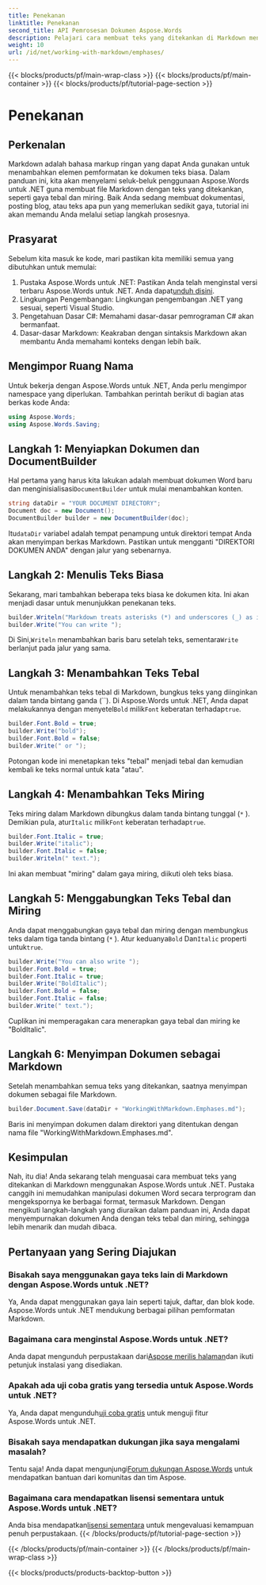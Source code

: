 ```yaml
---
title: Penekanan
linktitle: Penekanan
second_title: API Pemrosesan Dokumen Aspose.Words
description: Pelajari cara membuat teks yang ditekankan di Markdown menggunakan Aspose.Words untuk .NET. Panduan ini mencakup gaya tebal, miring, dan gabungan dengan petunjuk langkah demi langkah.
weight: 10
url: /id/net/working-with-markdown/emphases/
---
```


{{< blocks/products/pf/main-wrap-class >}}
{{< blocks/products/pf/main-container >}}
{{< blocks/products/pf/tutorial-page-section >}}

# Penekanan

## Perkenalan

Markdown adalah bahasa markup ringan yang dapat Anda gunakan untuk menambahkan elemen pemformatan ke dokumen teks biasa. Dalam panduan ini, kita akan menyelami seluk-beluk penggunaan Aspose.Words untuk .NET guna membuat file Markdown dengan teks yang ditekankan, seperti gaya tebal dan miring. Baik Anda sedang membuat dokumentasi, posting blog, atau teks apa pun yang memerlukan sedikit gaya, tutorial ini akan memandu Anda melalui setiap langkah prosesnya.

## Prasyarat

Sebelum kita masuk ke kode, mari pastikan kita memiliki semua yang dibutuhkan untuk memulai:

1.  Pustaka Aspose.Words untuk .NET: Pastikan Anda telah menginstal versi terbaru Aspose.Words untuk .NET. Anda dapat[unduh disini](https://releases.aspose.com/words/net/).
2. Lingkungan Pengembangan: Lingkungan pengembangan .NET yang sesuai, seperti Visual Studio.
3. Pengetahuan Dasar C#: Memahami dasar-dasar pemrograman C# akan bermanfaat.
4. Dasar-dasar Markdown: Keakraban dengan sintaksis Markdown akan membantu Anda memahami konteks dengan lebih baik.

## Mengimpor Ruang Nama

Untuk bekerja dengan Aspose.Words untuk .NET, Anda perlu mengimpor namespace yang diperlukan. Tambahkan perintah berikut di bagian atas berkas kode Anda:

```csharp
using Aspose.Words;
using Aspose.Words.Saving;
```

## Langkah 1: Menyiapkan Dokumen dan DocumentBuilder

Hal pertama yang harus kita lakukan adalah membuat dokumen Word baru dan menginisialisasi`DocumentBuilder` untuk mulai menambahkan konten.

```csharp
string dataDir = "YOUR DOCUMENT DIRECTORY";
Document doc = new Document();
DocumentBuilder builder = new DocumentBuilder(doc);
```

 Itu`dataDir` variabel adalah tempat penampung untuk direktori tempat Anda akan menyimpan berkas Markdown. Pastikan untuk mengganti "DIREKTORI DOKUMEN ANDA" dengan jalur yang sebenarnya.

## Langkah 2: Menulis Teks Biasa

Sekarang, mari tambahkan beberapa teks biasa ke dokumen kita. Ini akan menjadi dasar untuk menunjukkan penekanan teks.

```csharp
builder.Writeln("Markdown treats asterisks (*) and underscores (_) as indicators of emphases.");
builder.Write("You can write ");
```

 Di Sini,`Writeln` menambahkan baris baru setelah teks, sementara`Write` berlanjut pada jalur yang sama.

## Langkah 3: Menambahkan Teks Tebal

 Untuk menambahkan teks tebal di Markdown, bungkus teks yang diinginkan dalam tanda bintang ganda (``). Di Aspose.Words untuk .NET, Anda dapat melakukannya dengan menyetel`Bold` milik`Font` keberatan terhadap`true`.

```csharp
builder.Font.Bold = true;
builder.Write("bold");
builder.Font.Bold = false;
builder.Write(" or ");
```

Potongan kode ini menetapkan teks "tebal" menjadi tebal dan kemudian kembali ke teks normal untuk kata "atau".

## Langkah 4: Menambahkan Teks Miring

Teks miring dalam Markdown dibungkus dalam tanda bintang tunggal (`*` ). Demikian pula, atur`Italic` milik`Font` keberatan terhadap`true`.

```csharp
builder.Font.Italic = true;
builder.Write("italic");
builder.Font.Italic = false;
builder.Writeln(" text.");
```

Ini akan membuat "miring" dalam gaya miring, diikuti oleh teks biasa.

## Langkah 5: Menggabungkan Teks Tebal dan Miring

Anda dapat menggabungkan gaya tebal dan miring dengan membungkus teks dalam tiga tanda bintang (`*` ). Atur keduanya`Bold` Dan`Italic` properti untuk`true`.

```csharp
builder.Write("You can also write ");
builder.Font.Bold = true;
builder.Font.Italic = true;
builder.Write("BoldItalic");
builder.Font.Bold = false;
builder.Font.Italic = false;
builder.Write(" text.");
```

Cuplikan ini memperagakan cara menerapkan gaya tebal dan miring ke "BoldItalic".

## Langkah 6: Menyimpan Dokumen sebagai Markdown

Setelah menambahkan semua teks yang ditekankan, saatnya menyimpan dokumen sebagai file Markdown.

```csharp
builder.Document.Save(dataDir + "WorkingWithMarkdown.Emphases.md");
```

Baris ini menyimpan dokumen dalam direktori yang ditentukan dengan nama file "WorkingWithMarkdown.Emphases.md".

## Kesimpulan

Nah, itu dia! Anda sekarang telah menguasai cara membuat teks yang ditekankan di Markdown menggunakan Aspose.Words untuk .NET. Pustaka canggih ini memudahkan manipulasi dokumen Word secara terprogram dan mengekspornya ke berbagai format, termasuk Markdown. Dengan mengikuti langkah-langkah yang diuraikan dalam panduan ini, Anda dapat menyempurnakan dokumen Anda dengan teks tebal dan miring, sehingga lebih menarik dan mudah dibaca.

## Pertanyaan yang Sering Diajukan

### Bisakah saya menggunakan gaya teks lain di Markdown dengan Aspose.Words untuk .NET?
Ya, Anda dapat menggunakan gaya lain seperti tajuk, daftar, dan blok kode. Aspose.Words untuk .NET mendukung berbagai pilihan pemformatan Markdown.

### Bagaimana cara menginstal Aspose.Words untuk .NET?
 Anda dapat mengunduh perpustakaan dari[Aspose merilis halaman](https://releases.aspose.com/words/net/)dan ikuti petunjuk instalasi yang disediakan.

### Apakah ada uji coba gratis yang tersedia untuk Aspose.Words untuk .NET?
 Ya, Anda dapat mengunduh[uji coba gratis](https://releases.aspose.com/) untuk menguji fitur Aspose.Words untuk .NET.

### Bisakah saya mendapatkan dukungan jika saya mengalami masalah?
 Tentu saja! Anda dapat mengunjungi[Forum dukungan Aspose.Words](https://forum.aspose.com/c/words/8) untuk mendapatkan bantuan dari komunitas dan tim Aspose.

### Bagaimana cara mendapatkan lisensi sementara untuk Aspose.Words untuk .NET?
 Anda bisa mendapatkan[lisensi sementara](https://purchase.aspose.com/temporary-license/) untuk mengevaluasi kemampuan penuh perpustakaan.
{{< /blocks/products/pf/tutorial-page-section >}}

{{< /blocks/products/pf/main-container >}}
{{< /blocks/products/pf/main-wrap-class >}}

{{< blocks/products/products-backtop-button >}}
